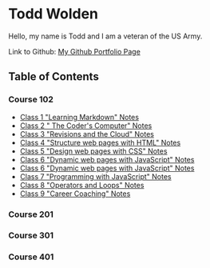 # Todd Wolden

Hello, my name is Todd and I am a veteran of the US Army.  

Link to Github: [My Github Portfolio Page](https://github.com/Todd75)

## Table of Contents

### Course 102

- [Class 1 "Learning Markdown" Notes](https://github.com/Todd75/reading-notes/blob/main/class1.md)
- [Class 2 " The Coder's Computer" Notes](https://github.com/Todd75/reading-notes/blob/main/class2.md)
- [Class 3 "Revisions and the Cloud" Notes](https://github.com/Todd75/reading-notes/blob/main/class3.md)
- [Class 4 "Structure web pages with HTML" Notes](https://github.com/Todd75/reading-notes/blob/main/class4.md)
- [Class 5 "Design web pages with CSS" Notes](https://github.com/Todd75/reading-notes/blob/main/class5.md)
- [Class 6 "Dynamic web pages with JavaScript" Notes](https://github.com/Todd75/reading-notes/blob/main/class6.md)
- [Class 6 "Dynamic web pages with JavaScript" Notes](https://github.com/Todd75/reading-notes/blob/main/class6.md)
- [Class 7 "Programming with JavaScript" Notes](https://github.com/Todd75/reading-notes/blob/main/class7.md)
- [Class 8 "Operators and Loops" Notes](https://github.com/Todd75/reading-notes/blob/main/class8.md)
- [Class 9 "Career Coaching" Notes](https://github.com/Todd75/reading-notes/blob/main/class9.md)

### Course 201

### Course 301

### Course 401
